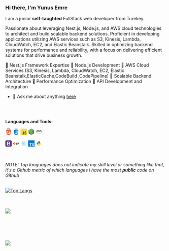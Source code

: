 ### Hi there, I'm Yunus Emre 
 
 
I am a junior **self-taughted** FullStack web developer from Turekey.
<br />

Passionate about leveraging Nest.js, Node.js, and AWS cloud technologies to architect and build scalable backend solutions. Proficient in developing applications utilizing AWS services such as S3, Kinesis, Lambda, CloudWatch, EC2, and Elastic Beanstalk. Skilled in optimizing backend systems for performance and reliability, with a focus on delivering efficient solutions that drive business growth.

🔹 Nest.js Framework Expertise
🔹 Node.js Development
🔹 AWS Cloud Services (S3, Kinesis, Lambda, CloudWatch, EC2, Elastic Beanstalk,ElasticCache,CodeBuild ,CodePipeline)
🔹 Scalable Backend Architecture
🔹 Performance Optimization
🔹 API Development and Integration

- 💬 Ask me about anything [here](https://github.com/yunusemre482/yunusemre482/issues)

<br />
<br />

**Languages and Tools:**  

<code><img height="20" src="https://raw.githubusercontent.com/github/explore/80688e429a7d4ef2fca1e82350fe8e3517d3494d/topics/html/html.png"></code>
<code><img height="20" src="https://raw.githubusercontent.com/github/explore/80688e429a7d4ef2fca1e82350fe8e3517d3494d/topics/css/css.png"></code>
<code><img height="20" src="https://raw.githubusercontent.com/github/explore/80688e429a7d4ef2fca1e82350fe8e3517d3494d/topics/javascript/javascript.png"></code>
<code><img height="20" src="https://raw.githubusercontent.com/github/explore/80688e429a7d4ef2fca1e82350fe8e3517d3494d/topics/nodejs/nodejs.png"></code>
<code><img height="20" src="https://raw.githubusercontent.com/github/explore/80688e429a7d4ef2fca1e82350fe8e3517d3494d/topics/aws/aws.png"></code>

<code><img height="20" src="https://raw.githubusercontent.com/github/explore/80688e429a7d4ef2fca1e82350fe8e3517d3494d/topics/bootstrap/bootstrap.png"></code>
<code><img height="20" src="https://raw.githubusercontent.com/github/explore/80688e429a7d4ef2fca1e82350fe8e3517d3494d/topics/git/git.png"></code>
<code><img height="20" src="https://raw.githubusercontent.com/github/explore/80688e429a7d4ef2fca1e82350fe8e3517d3494d/topics/react/react.png"></code>
<code><img height="20" src="https://raw.githubusercontent.com/github/explore/80688e429a7d4ef2fca1e82350fe8e3517d3494d/topics/typescript/typescript.png"></code>
<code><img height="20" src="https://raw.githubusercontent.com/github/explore/80688e429a7d4ef2fca1e82350fe8e3517d3494d/topics/python/python.png"></code>

<br />

*NOTE: Top languages does not indicate my skill level or something like that, it's a Github metric of which languages i have the most __**public**__ code on Github*
<br />
<br />

[![Top Langs](https://github-readme-stats.vercel.app/api/top-langs/?username=yunusemre482&langs_count=8)](https://github.com/yunusemre482/github-readme-stats)

<br />
<br />

<div align="left">
    <img src="https://github-readme-stats.vercel.app/api?username=yunusemre482&show_icons=true&theme=light&hide_border=false" width="%100" height="200px">
</div>

</a>
<br>
<br />
<br />
<br />

![](https://komarev.com/ghpvc/?username=yunusemre482&color=dc143c)
